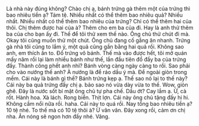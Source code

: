Là nhà này đúng không? Chào chị ạ, bánh trứng gà thêm một của trứng thì bao nhiêu tiền ạ? Tám tệ. Nhiều nhất có thể thêm bao nhiêu quả? Nhiều nhất. Nhiều nhất có thể thêm bao nhiêu của trứng? Chỉ có thể thêm hai của thôi. Chị thêm được hai của à? Thêm cho em ba của đi. Hay là anh thử thêm ba của cho bạn ấy đi. Thế để tôi thử xem thế nào. Ông chủ thử chút đi mà. Okay tôi cũng muốn thử một chút. Ông chủ đang cố gắng ăn nhanh. Trứng gà nhà tôi cũng to lắm ý, một quả cũng gần bằng hai quả rồi. Không sao anh, em thích ăn to. Đổ trứng vô bánh. Thế mà vào được hết, tôi mở quán mấy năm rồi lại làm nhiều bánh như thế, lần đầu tiên đổ đầy ba của trứng đấy. Thành công phết anh nhỉ? Bánh vòng càng ngày càng to rồi. Sao phải cho vào nướng thế anh? À nướng là để ráo dầu ý mà. Để ngoài giòn trong mềm. Cái này là bánh gì thế? Bánh trứng kẹp ạ. Thế sao nó lại to thế này? Cái này ba quả trứng đấy chị ạ. bảo sao nó vừa dày vừa to thế. Wow, giòn ghê. Đây là nước sốt bí mật ông chủ tự pha chế. Dầu ớt? Cay lắm ạ. Ừ, cà rốt. Hành hoa. Xà lách. Rong biển. Thịt lợn. Cái này ông chủ tặng đấy hi hi. Không cầm nổi nữa rồi. haha. Cái này to quá rồi. Nay tổng bao nhiêu tiền ạ? 10 tệ nhé. To thế mà có 10 tệ thôi à? Ừ vân vân. Đây xong rồi, cảm ơn chị nha. Ăn nóng sẽ ngon hơn đấy nhé. Vâng.